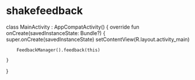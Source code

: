 # shakefeedback

class MainActivity : AppCompatActivity() {
    override fun onCreate(savedInstanceState: Bundle?) {
        super.onCreate(savedInstanceState)
        setContentView(R.layout.activity_main)

        FeedbackManager().feedback(this)

    }

}
